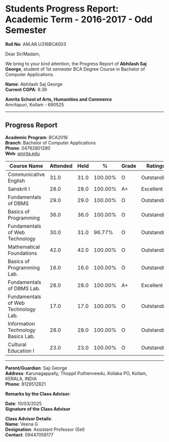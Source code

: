 # Students Progress Report: Academic Term - 2016-2017 - Odd Semester

**Roll No**: AM.AR.U316BCA003

Dear Sir/Madam,

We bring to your kind attention, the Progress Report of **Abhilash Saj George**, student of 1st semester BCA Degree Course in Bachelor of Computer Applications.

**Name**: Abhilash Saj George  
**Current CGPA**: 9.39

**Amrita School of Arts, Humanities and Commerce**  
Amritapuri, Kollam - 690525

---

## Progress Report

**Academic Program**: BCA2016  
**Branch**: Bachelor of Computer Applications  
**Phone**: 04762801280  
**Web**: [amrita.edu](http://amrita.edu)

| Course Name                          | Attended | Held | %       | Grade | Ratings       | Status |
|-------------------------------------|----------|------|---------|-------|----------------|--------|
| Communicative English               | 31.0     | 31.0 | 100.00% | O     | Outstanding    | Passed |
| Sanskrit I                          | 28.0     | 28.0 | 100.00% | A+    | Excellent      | Passed |
| Fundamentals of DBMS                | 29.0     | 29.0 | 100.00% | O     | Outstanding    | Passed |
| Basics of Programming               | 36.0     | 36.0 | 100.00% | O     | Outstanding    | Passed |
| Fundamentals of Web Technology      | 30.0     | 31.0 | 96.77%  | O     | Outstanding    | Passed |
| Mathematical Foundations            | 42.0     | 42.0 | 100.00% | O     | Outstanding    | Passed |
| Basics of Programming Lab.          | 16.0     | 16.0 | 100.00% | O     | Outstanding    | Passed |
| Fundamentals of DBMS Lab.           | 28.0     | 28.0 | 100.00% | A+    | Excellent      | Passed |
| Fundamentals of Web Technology Lab. | 17.0     | 17.0 | 100.00% | O     | Outstanding    | Passed |
| Information Technology Basics Lab.  | 28.0     | 28.0 | 100.00% | O     | Outstanding    | Passed |
| Cultural Education I                | 23.0     | 23.0 | 100.00% | O     | Outstanding    | Passed |

---

**Parent/Guardian**: Saji George  
**Address**: Karunagappally, Thoppil Puthenveedu, Kollaka PO, Kollam, KERALA, INDIA  
**Phone**: 8129512821

**Remarks by the Class Advisor**:

**Date**: 10/03/2025  
**Signature of the Class Advisor**

**Class Advisor Details**:  
**Name**: Veena G  
**Designation**: Assistant Professor (Sel)  
**Contact**: 09447058177

